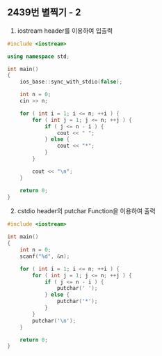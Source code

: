 2439번 별찍기 - 2
---------------

1. iostream header를 이용하여 입출력

~~~ cpp
#include <iostream>

using namespace std;

int main()
{
    ios_base::sync_with_stdio(false);

    int n = 0;
    cin >> n;

    for ( int i = 1; i <= n; ++i ) {
        for ( int j = 1; j <= n; ++j ) {
            if ( j <= n - i ) {
                cout << " ";
            } else {
                cout << "*";
            }
        }

        cout << "\n";
    }

    return 0;
}
~~~

2. cstdio header의 putchar Function을 이용하여 출력

~~~ cpp
#include <iostream>

int main()
{
    int n = 0;
    scanf("%d", &n);

    for ( int i = 1; i <= n; ++i ) {
        for ( int j = 1; j <= n; ++j ) {
            if ( j <= n - i ) {
                putchar(' ');
            } else {
                putchar('*');
            }
        }
        putchar('\n');
    }

    return 0;
}
~~~